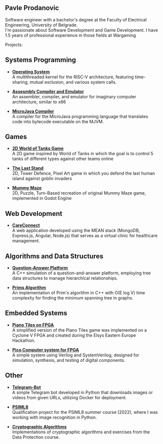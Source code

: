 ## Pavle Prodanovic

Software engineer with a bachelor's degree at the Faculty of Electrical Engineering, University of Belgrade.                           
I'm passionate about Software Development and Game Development. I have 1.5 years of professional experience in those fields at Wargaming                                              

Projects:

## Systems Programming

- **[Operating System](https://github.com/PavleProd/OSProjekat)**  
  A multithreaded kernel for the RISC-V architecture, featuring time-sharing, mutual exclusion, and various system calls.

- **[Assesmbly Compiler and Emulator](https://github.com/PavleProd/Sistemski-Softver)**          
  An assembler, compiler, and emulator for imaginary computer architecture, similar to x86
  
- **[MicroJava Compiler](https://github.com/PavleProd/MikrojavaCompiler)**                        
  A compiler for the MicroJava programming language that translates code into bytecode executable on the MJVM.

## Games

- **[2D World of Tanks Game](https://github.com/PavleProd/Tank-Predators)**                                
  A 2D game inspired by World of Tanks in which the goal is to control 5 tanks of different types against other teams online

- **[The Last Stand](https://github.com/PavleProd/The-Last-Stand)**                         
  2D, Tower Defence, Pixel Art game in which you defend the last human island against goblin invaders

- **[Mummy Maze](https://github.com/PavleProd/Diplomski)**                                           
  2D, Puzzle, Turn-Based recreation of original Mummy Maze game, implemented in Godot Engine 

## Web Development

- **[CareConnect](https://github.com/PavleProd/CareConnect)**                                                       
  A web application developed using the MEAN stack (MongoDB, Express.js, Angular, Node.js) that serves as a virtual clinic for healthcare management.

## Algorithms and Data Structures

- **[Question-Answer Platform](https://github.com/PavleProd/ASP-Projekat)**                                           
  A C++ simulation of a question-and-answer platform, employing tree data structures to manage hierarchical relationships.

- **[Prims Algorithm](https://github.com/PavleProd/Prims-Algorithm)**                                            
  An implementation of Prim's algorithm in C++ with O(E log V) time complexity for finding the minimum spanning tree in graphs.

## Embedded Systems

- **[Piano Tiles on FPGA](https://github.com/PavleProd/Elsys-Hackathon)**                                                           
  A simplified version of the Piano Tiles game was implemented on a Cyclone V FPGA and created during the Elsys Eastern Europe Hackathon.

- **[Pico Computer system for FPGA](https://github.com/PavleProd/VLSI-Project)**                                          
  A simple system using Verilog and SystemVerilog, designed for simulation, synthesis, and testing of digital components.

## Other

- **[Telegram-Bot](https://github.com/PavleProd/Telegram-Bot)**                                                         
  A simple Telegram bot developed in Python that downloads images or videos from given URLs, utilizing Docker for deployment.

- **[PSIML8](https://github.com/PavleProd/PSIML8)**                                                            
  Qualification project for the PSIML8 summer course (2022), where I was working with image recognition in Python.

- **[Cryptographic Algorithms](https://github.com/PavleProd/Kriptografski-Algoritmi)**                                       
  Implementations of cryptographic algorithms and exercises from the Data Protection course.



